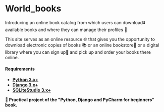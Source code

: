 # World_books

Introducing an online book catalog from which users can download⬇️ available books and where they can manage their profiles 👤

This site serves as an online resource 🌐 that gives you the opportunity to download electronic copies of books 📚 or an online bookstore🏬 or a digital library where you can sign up📝 and pick up and order your books there online.

#### Requirements
- **[Python 3.x+](https://www.python.org/)**
- **[Django 3.x+](https://www.djangoproject.com/)**
- **[SQLiteStudio 3.x+](https://sqlitestudio.pl/)**

**📔 Practical project of the "Python, Django and PyCharm for beginners" book.**